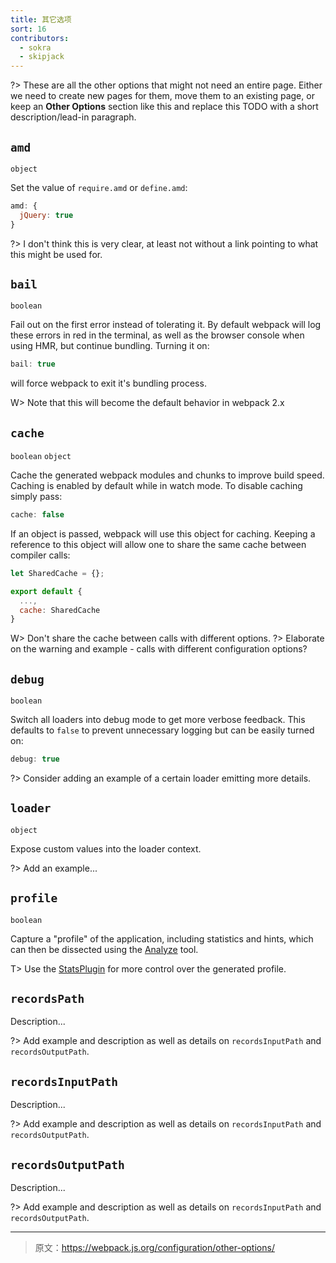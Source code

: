 ```yaml
---
title: 其它选项
sort: 16
contributors:
  - sokra
  - skipjack
---
```


?> These are all the other options that might not need an entire page. Either we need to create new pages for them, move them to an existing page, or keep an **Other Options** section like this and replace this TODO with a short description/lead-in paragraph.

## `amd`

`object`

Set the value of `require.amd` or `define.amd`:

```js
amd: {
  jQuery: true
}
```

?> I don't think this is very clear, at least not without a link pointing to what this might be used for.

## `bail`

`boolean`

Fail out on the first error instead of tolerating it. By default webpack will log these errors in red in the terminal, as well as the browser console when using HMR, but continue bundling. Turning it on:

```js
bail: true
```

will force webpack to exit it's bundling process.

W> Note that this will become the default behavior in webpack 2.x

## `cache`

`boolean` `object`

Cache the generated webpack modules and chunks to improve build speed. Caching is enabled by default while in watch mode. To disable caching simply pass:

```js
cache: false
```

If an object is passed, webpack will use this object for caching. Keeping a reference to this object will allow one to share the same cache between compiler calls:

```js
let SharedCache = {};

export default {
  ...,
  cache: SharedCache
}
```

W> Don't share the cache between calls with different options.
?> Elaborate on the warning and example - calls with different configuration options?

## `debug`

`boolean`

Switch all loaders into debug mode to get more verbose feedback. This defaults to `false` to prevent unnecessary logging but can be easily turned on:

```js
debug: true
```

?> Consider adding an example of a certain loader emitting more details.

## `loader`

`object`

Expose custom values into the loader context.

?> Add an example...

## `profile`

`boolean`

Capture a "profile" of the application, including statistics and hints, which can then be dissected using the [Analyze](https://webpack.github.io/analyse/) tool.

T> Use the [StatsPlugin](https://www.npmjs.com/package/stats-webpack-plugin) for more control over the generated profile.

## `recordsPath`

Description...

?> Add example and description as well as details on `recordsInputPath` and `recordsOutputPath`.

## `recordsInputPath`

Description...

?> Add example and description as well as details on `recordsInputPath` and `recordsOutputPath`.

## `recordsOutputPath`

Description...

?> Add example and description as well as details on `recordsInputPath` and `recordsOutputPath`.

***

> 原文：https://webpack.js.org/configuration/other-options/